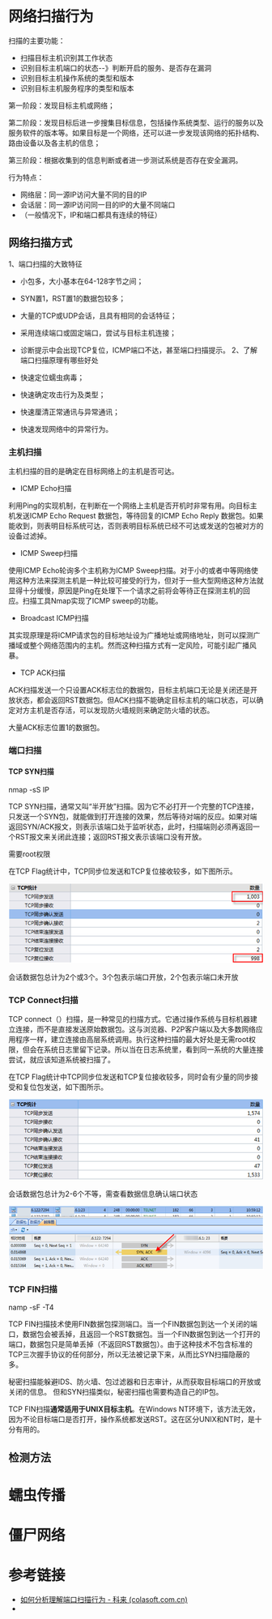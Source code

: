 
# 网络扫描行为
扫描的主要功能：

- 扫描目标主机识别其工作状态
- 识别目标主机端口的状态--》判断开启的服务、是否存在漏洞
- 识别目标主机操作系统的类型和版本
- 识别目标主机服务程序的类型和版本

第一阶段：发现目标主机或网络；

第二阶段：发现目标后进一步搜集目标信息，包括操作系统类型、运行的服务以及服务软件的版本等。如果目标是一个网络，还可以进一步发现该网络的拓扑结构、路由设备以及各主机的信息；

第三阶段：根据收集到的信息判断或者进一步测试系统是否存在安全漏洞。

行为特点：

- 网络层：同一源IP访问大量不同的目的IP
- 会话层：同一源IP访问同一目的IP的大量不同端口
- （一般情况下，IP和端口都具有连续的特征）
## 网络扫描方式
1、端口扫描的大致特征

- 小包多，大小基本在64-128字节之间；
- SYN置1，RST置1的数据包较多；
- 大量的TCP或UDP会话，且具有相同的会话特征；
- 采用连续端口或固定端口，尝试与目标主机连接；
- 诊断提示中会出现TCP复位，ICMP端口不达，甚至端口扫描提示。
2、了解端口扫描原理有哪些好处

- 快速定位蠕虫病毒；
- 快速确定攻击行为及类型；
- 快速厘清正常通讯与异常通讯；
- 快速发现网络中的异常行为。

### 主机扫描

主机扫描的目的是确定在目标网络上的主机是否可达。

- ICMP Echo扫描

利用Ping的实现机制，在判断在一个网络上主机是否开机时非常有用。向目标主机发送ICMP Echo Request 数据包，等待回复的ICMP Echo Reply 数据包。如果能收到，则表明目标系统可达，否则表明目标系统已经不可达或发送的包被对方的设备过滤掉。

- ICMP Sweep扫描

使用ICMP Echo轮询多个主机称为ICMP Sweep扫描。对于小的或者中等网络使用这种方法来探测主机是一种比较可接受的行为，但对于一些大型网络这种方法就显得十分缓慢，原因是Ping在处理下一个请求之前将会等待正在探测主机的回应。扫描工具Nmap实现了ICMP sweep的功能。

- Broadcast ICMP扫描

其实现原理是将ICMP请求包的目标地址设为广播地址或网络地址，则可以探测广播域或整个网络范围内的主机。然而这种扫描方式有一定风险，可能引起广播风暴。

- TCP ACK扫描

ACK扫描发送一个只设置ACK标志位的数据包，目标主机端口无论是关闭还是开放状态，都会返回RST数据包。但ACK扫描不能确定目标主机的端口状态，可以确定对方主机是否存活，可以发现防火墙规则来确定防火墙的状态。

大量ACK标志位置1的数据包。

### 端口扫描

#### TCP SYN扫描

nmap -sS IP

TCP SYN扫描，通常又叫“半开放”扫描。因为它不必打开一个完整的TCP连接，只发送一个SYN包，就能做到打开连接的效果，然后等待对端的反应。如果对端返回SYN/ACK报文，则表示该端口处于监听状态，此时，扫描端则必须再返回一个RST报文来关闭此连接；返回RST报文表示该端口没有开放。

需要root权限

在TCP Flag统计中，TCP同步位发送和TCP复位接收较多，如下图所示。

![img](images/12-2.png)

会话数据包总计为2个或3个。3个包表示端口开放，2个包表示端口未开放


### TCP Connect扫描

TCP connect（）扫描，是一种常见的扫描方式。它通过操作系统与目标机器建立连接，而不是直接发送原始数据包。这与浏览器、P2P客户端以及大多数网络应用程序一样，建立连接由高层系统调用。执行这种扫描的最大好处是无需root权限，但会在系统日志里留下记录。所以当在日志系统里，看到同一系统的大量连接尝试，就应该知道系统被扫描了。

在TCP Flag统计中TCP同步位发送和TCP复位接收较多，同时会有少量的同步接受和复位包发送，如下图所示。

![img](images/12-8.png)

会话数据包总计为2-6个不等，需查看数据信息确认端口状态

![img](images/12-10.png)



### TCP FIN扫描

namp -sF -T4 <target ip>

TCP FIN扫描技术使用FIN数据包探测端口。当一个FIN数据包到达一个关闭的端口，数据包会被丢掉，且返回一个RST数据包。当一个FIN数据包到达一个打开的端口，数据包只是简单丢掉（不返回RST数据包）。由于这种技术不包含标准的TCP三次握手协议的任何部分，所以无法被记录下来，从而比SYN扫描隐蔽的多。

秘密扫描能躲避IDS、防火墙、包过滤器和日志审计，从而获取目标端口的开放或关闭的信息。 但和SYN扫描类似，秘密扫描也需要构造自己的IP包。

TCP FIN扫描**通常适用于UNIX目标主机**。在Windows NT环境下，该方法无效，因为不论目标端口是否打开，操作系统都发送RST。这在区分UNIX和NT时，是十分有用的。

## 检测方法


# 蠕虫传播


# 僵尸网络





# 参考链接

- [如何分析理解端口扫描行为 - 科来 (colasoft.com.cn)](http://www.colasoft.com.cn/network-security-analysis/d12z.php)
- 